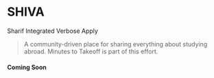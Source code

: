 SHIVA
=========
Sharif Integrated Verbose Apply

> A community-driven place for sharing everything about studying abroad. Minutes to Takeoff is part of this effort.

#### Coming Soon


